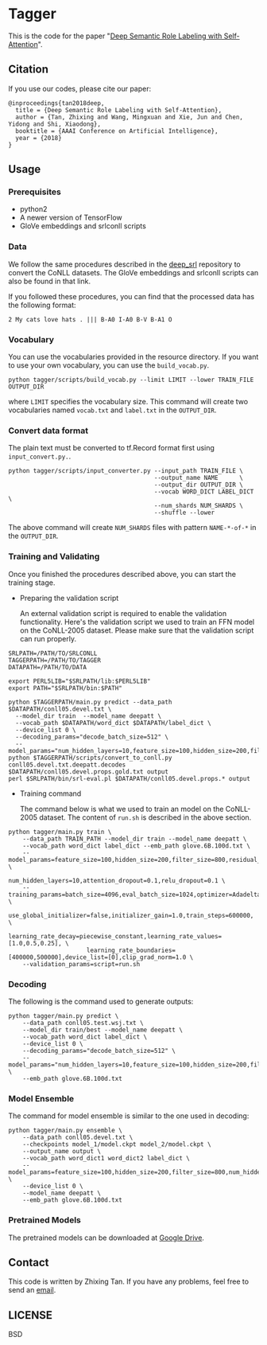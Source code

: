 # Tagger
This is the code for the paper "[Deep Semantic Role Labeling with Self-Attention](https://arxiv.org/abs/1712.01586)".

## Citation
If you use our codes, please cite our paper:

```
@inproceedings{tan2018deep,
  title = {Deep Semantic Role Labeling with Self-Attention},
  author = {Tan, Zhixing and Wang, Mingxuan and Xie, Jun and Chen, Yidong and Shi, Xiaodong},
  booktitle = {AAAI Conference on Artificial Intelligence},
  year = {2018}
}
```

## Usage
### Prerequisites
* python2
* A newer version of TensorFlow
* GloVe embeddings and srlconll scripts

### Data
We follow the same procedures described in the [deep_srl](https://github.com/luheng/deep_srl) repository to convert the CoNLL datasets.
The GloVe embeddings and srlconll scripts can also be found in that link.

If you followed these procedures, you can find that the processed data has the following format:
```
2 My cats love hats . ||| B-A0 I-A0 B-V B-A1 O
```

### Vocabulary
You can use the vocabularies provided in the resource directory. If you want to use your own vocabulary, you can use the `build_vocab.py`.
```
python tagger/scripts/build_vocab.py --limit LIMIT --lower TRAIN_FILE OUTPUT_DIR
```
where `LIMIT` specifies the vocabulary size. This command will create two vocabularies named `vocab.txt` and `label.txt` in the `OUTPUT_DIR`.

### Convert data format
The plain text must be converted to tf.Record format first using `input_convert.py.`.
```
python tagger/scripts/input_converter.py --input_path TRAIN_FILE \
                                         --output_name NAME      \
                                         --output_dir OUTPUT_DIR \
                                         --vocab WORD_DICT LABEL_DICT \
                                         --num_shards NUM_SHARDS \
                                         --shuffle --lower
```
The above command will create `NUM_SHARDS` files with pattern `NAME-*-of-*` in the `OUTPUT_DIR`.


### Training and Validating
Once you finished the procedures described above, you can start the training stage.
* Preparing the validation script

    An external validation script is required to enable the validation functionality.
    Here's the validation script we used to train an FFN model on the CoNLL-2005 dataset.
    Please make sure that the validation script can run properly.
```
SRLPATH=/PATH/TO/SRLCONLL
TAGGERPATH=/PATH/TO/TAGGER
DATAPATH=/PATH/TO/DATA

export PERL5LIB="$SRLPATH/lib:$PERL5LIB"
export PATH="$SRLPATH/bin:$PATH"

python $TAGGERPATH/main.py predict --data_path $DATAPATH/conll05.devel.txt \
  --model_dir train  --model_name deepatt \
  --vocab_path $DATAPATH/word_dict $DATAPATH/label_dict \
  --device_list 0 \
  --decoding_params="decode_batch_size=512" \
  --model_params="num_hidden_layers=10,feature_size=100,hidden_size=200,filter_size=800"
python $TAGGERPATH/scripts/convert_to_conll.py conll05.devel.txt.deepatt.decodes $DATAPATH/conll05.devel.props.gold.txt output
perl $SRLPATH/bin/srl-eval.pl $DATAPATH/conll05.devel.props.* output
```
* Training command

    The command below is what we used to train an model on the CoNLL-2005 dataset. The content of `run.sh` is described in the above section.
```
python tagger/main.py train \
    --data_path TRAIN_PATH --model_dir train --model_name deepatt \
    --vocab_path word_dict label_dict --emb_path glove.6B.100d.txt \
    --model_params=feature_size=100,hidden_size=200,filter_size=800,residual_dropout=0.2, \
                   num_hidden_layers=10,attention_dropout=0.1,relu_dropout=0.1 \
    --training_params=batch_size=4096,eval_batch_size=1024,optimizer=Adadelta,initializer=orthogonal, \
                      use_global_initializer=false,initializer_gain=1.0,train_steps=600000, \
                      learning_rate_decay=piecewise_constant,learning_rate_values=[1.0,0.5,0.25], \
                      learning_rate_boundaries=[400000,500000],device_list=[0],clip_grad_norm=1.0 \
    --validation_params=script=run.sh
```


### Decoding
The following is the command used to generate outputs:
```
python tagger/main.py predict \
    --data_path conll05.test.wsj.txt \
    --model_dir train/best --model_name deepatt \
    --vocab_path word_dict label_dict \
    --device_list 0 \
    --decoding_params="decode_batch_size=512" \
    --model_params="num_hidden_layers=10,feature_size=100,hidden_size=200,filter_size=800" \
    --emb_path glove.6B.100d.txt
```

### Model Ensemble
The command for model ensemble is similar to the one used in decoding:
```
python tagger/main.py ensemble \
    --data_path conll05.devel.txt \
    --checkpoints model_1/model.ckpt model_2/model.ckpt \
    --output_name output \
    --vocab_path word_dict1 word_dict2 label_dict \
    --model_params=feature_size=100,hidden_size=200,filter_size=800,num_hidden_layers=10 \
    --device_list 0 \
    --model_name deepatt \
    --emb_path glove.6B.100d.txt
```


### Pretrained Models
The pretrained models can be downloaded at [Google Drive](https://drive.google.com/open?id=1jvBlpOmqGdZEqnFrdWJkH1xHsGU2OjiP).

## Contact
This code is written by Zhixing Tan. If you have any problems, feel free to send an <a href="mailto:playinf@stu.xmu.edu.cn">email</a>.

## LICENSE
BSD
